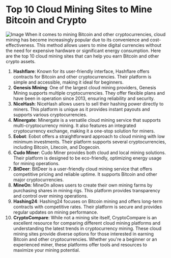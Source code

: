 # Top 10 Cloud Mining Sites to Mine Bitcoin and Crypto

![Image](https://github.com/user-attachments/assets/d7419ec9-dc67-403f-bf28-8faea5f1f74f)
When it comes to mining Bitcoin and other cryptocurrencies, cloud mining has become increasingly popular due to its convenience and cost-effectiveness. This method allows users to mine digital currencies without the need for expensive hardware or significant energy consumption. Here are the top 10 cloud mining sites that can help you earn Bitcoin and other crypto assets.
1. **Hashflare**: Known for its user-friendly interface, Hashflare offers contracts for Bitcoin and other cryptocurrencies. Their platform is simple and accessible, making it ideal for beginners.
2. **Genesis Mining**: One of the largest cloud mining providers, Genesis Mining supports multiple cryptocurrencies. They offer flexible plans and have been in operation since 2013, ensuring reliability and security. 
3. **NiceHash**: NiceHash allows users to sell their hashing power directly to miners. This platform is unique as it provides instant payouts and supports various cryptocurrencies. 
4. **Minergate**: Minergate is a versatile cloud mining service that supports multi-cryptocurrency mining. It also features an integrated cryptocurrency exchange, making it a one-stop solution for miners. 
5. **Eobot**: Eobot offers a straightforward approach to cloud mining with low minimum investments. Their platform supports several cryptocurrencies, including Bitcoin, Litecoin, and Dogecoin.
6. **Cudo Miner**: Cudo Miner provides both cloud and local mining solutions. Their platform is designed to be eco-friendly, optimizing energy usage for mining operations.
7. **BitDeer**: BitDeer is a user-friendly cloud mining service that offers competitive pricing and reliable uptime. It supports Bitcoin and other major cryptocurrencies.
8. **MineOn**: MineOn allows users to create their own mining farms by purchasing shares in mining rigs. This platform provides transparency and control over mining operations.
9. **Hashing24**: Hashing24 focuses on Bitcoin mining and offers long-term contracts with competitive rates. Their platform is secure and provides regular updates on mining performance.
10. **CryptoCompare**: While not a mining site itself, CryptoCompare is an excellent resource for comparing different cloud mining platforms and understanding the latest trends in cryptocurrency mining.
These cloud mining sites provide diverse options for those interested in earning Bitcoin and other cryptocurrencies. Whether you're a beginner or an experienced miner, these platforms offer tools and resources to maximize your mining potential.
